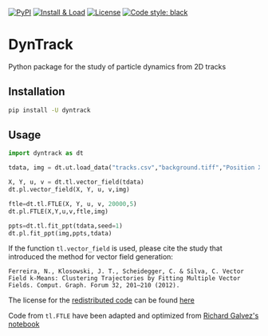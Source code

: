 [![PyPI](https://img.shields.io/pypi/v/dyntrack.svg)](https://pypi.python.org/pypi/dyntrack/)
[![Install & Load](https://github.com/LouisFaure/dyntrack/actions/workflows/install.yml/badge.svg)](https://github.com/LouisFaure/dyntrack/actions/workflows/install.yml)
[![License](https://img.shields.io/badge/License-BSD%203--Clause-blue.svg)](https://github.com/LouisFaure/dyntrack/blob/master/LICENSE)
[![Code style: black](https://img.shields.io/badge/code%20style-black-000000.svg)](https://github.com/psf/black)

# DynTrack

Python package for the study of particle dynamics from 2D tracks

Installation
------------

```bash
pip install -U dyntrack
```

Usage
-----

```python
import dyntrack as dt

tdata, img = dt.ut.load_data("tracks.csv","background.tiff","Position X","Position Y","Parent","Time")

X, Y, u, v = dt.tl.vector_field(tdata)
dt.pl.vector_field(X, Y, u, v,img)

ftle=dt.tl.FTLE(X, Y, u, v, 20000,5)
dt.pl.FTLE(X,Y,u,v,ftle,img)

ppts=dt.tl.fit_ppt(tdata,seed=1)
dt.pl.fit_ppt(img,ppts,tdata)
```


If the function `tl.vector_field` is used, please cite the study that introduced the method for vector field generation:

```
Ferreira, N., Klosowski, J. T., Scheidegger, C. & Silva, C. Vector Field k-Means: Clustering Trajectories by Fitting Multiple Vector Fields. Comput. Graph. Forum 32, 201–210 (2012).
```

The license for the [redistributed code](https://github.com/nivan/vfkm/) can be found [here](https://github.com/LouisFaure/dyntrack/blob/main/vfkm/LICENSE)

Code from `tl.FTLE` have been adapted and optimized from [Richard Galvez's notebook](https://github.com/richardagalvez/Vortices-Python/blob/master/Vortex-FTLE.ipynb)
